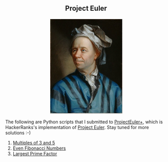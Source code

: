 ## <p align="center">Project Euler</p>

<p align="center">
	<img src="Leonhard_Euler.jpg" width="225">
</p>

The following are Python scripts that I submitted to [ProjectEuler+](https://www.hackerrank.com/contests/projecteuler/challenges), which is  HackerRanks's implementation of [Project Euler](https://projecteuler.net). Stay tuned for more solutions :-)

1. [Multiples of 3 and 5](/solutions/001_multiples_of_3_and_5.py)
2. [Even Fibonacci Numbers](/solutions/002_even_fibonacci_numbers.py)
3. [Largest Prime Factor](/solutions/003_largest_prime_factor.py)
